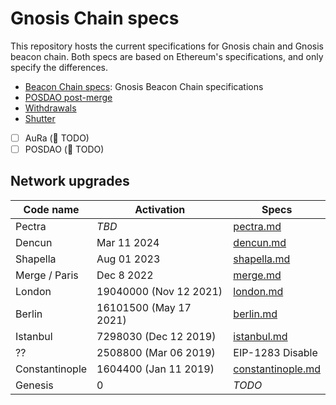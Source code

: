 # Gnosis Chain specs

This repository hosts the current specifications for Gnosis chain and Gnosis beacon chain. Both specs are based on Ethereum's specifications, and only specify the differences.

- [Beacon Chain specs](./beacon_chain.md): Gnosis Beacon Chain specifications
- [POSDAO post-merge](./execution/posdao-post-merge.md)
- [Withdrawals](./execution/withdrawals.md)
- [Shutter](./shutter/high-level.md)
- [ ] AuRa (:construction: TODO)
- [ ] POSDAO (:construction: TODO)

## Network upgrades

| Code name | Activation | Specs |
| - | - | - |
| Pectra | _TBD_ | [pectra.md](./network-upgrades/pectra.md) |
| Dencun | Mar 11 2024 | [dencun.md](./network-upgrades/dencun.md) |
| Shapella | Aug 01 2023 | [shapella.md](./network-upgrades/shapella.md) |
| Merge / Paris | Dec 8 2022 | [merge.md](./network-upgrades/merge.md) |
| London | 19040000 (Nov 12 2021) | [london.md](./network-upgrades/london.md) |
| Berlin | 16101500 (May 17 2021) | [berlin.md](./network-upgrades/berlin.md) |
| Istanbul | 7298030 (Dec 12 2019) | [istanbul.md](./network-upgrades/istanbul.md) |
| ?? | 2508800 (Mar 06 2019) | EIP-1283 Disable |
| Constantinople | 1604400 (Jan 11 2019) | [constantinople.md](./network-upgrades/constantinople.md) |
| Genesis | 0 | _TODO_ |


